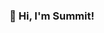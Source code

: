 ### 👋 Hi, I'm Summit!

<!-- - 🌱 I’m looking to participate in hackathons! -->



<!--
**summitbajaj/summitbajaj** is a ✨ _special_ ✨ repository because its `README.md` (this file) appears on your GitHub profile.

2nd year student studying in NTU REP!

Here are some ideas to get you started:

- 🔭 I’m currently working on ...
- 🌱 I’m currently learning ...
- 👯 I’m looking to collaborate on ...
- 🤔 I’m looking for help with ...
- 💬 Ask me about ...
- 📫 How to reach me: ...
- 😄 Pronouns: ...
- ⚡ Fun fact: ...
-->
